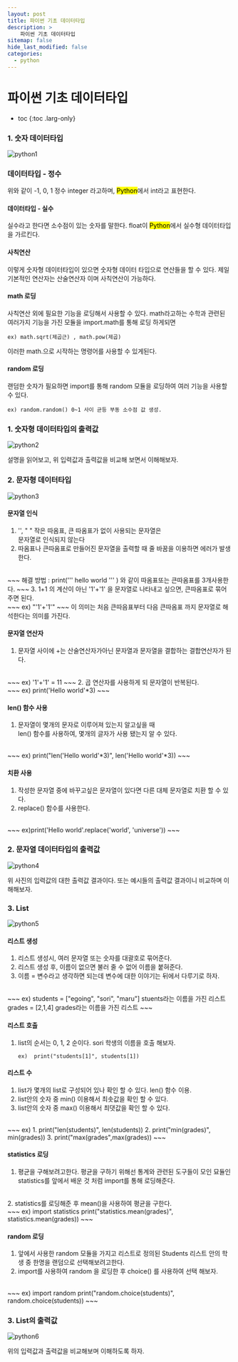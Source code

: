 ```yaml
---
layout: post
title: 파이썬 기초 데이터타입
description: >
    파이썬 기초 데이터타입
sitemap: false
hide_last_modified: false
categories:
  - python
---
```


# 파이썬 기초 데이터타입

* toc
{:toc .larg-only}

### 1. 숫자 데이터타입
![python1](/assets/img/python1/python1.PNG)



### 데이터타입 - 정수

위와 같이 -1, 0, 1 정수 integer 라고하며, <mark>Python</mark>에서 int라고 표현한다.



#### 데이터타입 - 실수

실수라고 한다면 소수점이 있는 숫자를 말한다. float이 <mark>Python</mark>에서 실수형 데이터타입을 가르킨다.



#### 사칙연산

이렇게 숫자형 데이터타입이 있으면 숫자형 데이터 타입으로
연산들을 할 수 있다.
제일 기본적인 연산자는 산술연산자 이며 사칙연산이 가능하다.


#### math 로딩
사칙연산 외에 필요한 기능을 로딩해서 사용할 수 있다.
math라고하는 수학과 관련된 여러가지 기능을 가진 모듈을
import.math를 통해 로딩 하게되면

~~~
ex) math.sqrt(제곱근) , math.pow(제곱)
~~~
이러한 math.으로 시작하는 명령어를 사용할 수 있게된다.



#### random 로딩

랜덤한 숫자가 필요하면 import를 통해 random 모듈을 로딩하여
여러 기능을 사용할 수 있다.
~~~
ex) random.random() 0~1 사이 균등 부동 소수점 값 생성.
~~~


### 1. 숫자형 데이터타입의 출력값
![python2](/assets/img/python1/python2.PNG)

설명을 읽어보고, 위 입력값과 출력값을 비교해 보면서 이해해보자.



### 2. 문자형 데이터타입

![python3](/assets/img/python1/python3.PNG)


#### 문자열 인식
1. '', " " 작은 따옴표, 큰 따옴표가 없이 사용되는 문자열은<br>     문자열로 인식되지 않는다
    <br>
2. 따옴표나 큰따옴표로 만들어진 문자열을 출력할 때 줄 바꿈을 이용하면 에러가 발생한다.
<br>
    ~~~
    해결 방법 : print('''
                      hello
                      world
                      '''  ) 와 같이 따옴표또는 큰따옴표를 3개사용한다.
    ~~~
3. 1+1 의 계산이 아닌 '1'+'1' 을 문자열로 나타내고 싶으면,
    큰따옴표로 묶어주면 된다.
    <br>
    ~~~
    ex) "'1'+'1'"
    ~~~
    이 의미는 처음 큰따음표부터 다음 큰따옴표 까지 문자열로 해석한다는 의미를 가진다.



#### 문자열 연산자
1. 문자열 사이에 +는 산술연산자가아닌 문자열과 문자열을 결합하는 결합연산자가 된다.
<br>
    ~~~
    ex) '1'+'1' = 11
    ~~~
2. 곱 연산자를 사용하게 되 문자열이 반복된다.
<br>
    ~~~
    ex) print('Hello world'*3)
    ~~~


#### len() 함수 사용
1. 문자열이 몇개의 문자로 이루어져 있는지 알고싶을 때 <br> len() 함수를 사용하여, 몇개의 글자가 사용 됐는지 알 수 있다.
<br>
    ~~~
    ex) print("len('Hello world'*3)", len('Hello world'*3))
    ~~~




#### 치환 사용


1. 작성한 문자열 중에 바꾸고싶은 문자열이 있다면 다른 대체 문자열로 치환 할 수 있다.
    <br>
2. replace() 함수를 사용한다.
<br>
    ~~~
    ex)print('Hello world'.replace('world', 'universe'))
    ~~~


### 2. 문자열 데이터타입의 출력값


![python4](/assets/img/python1/python4.PNG)

위 사진의 입력값의 대한 출력값 결과이다.
또는 예시들의 출력값 결과이니 비교하며 이해해보자.


### 3. List


![python5](/assets/img/python1/python5.PNG)

#### 리스트 생성


1. 리스트 생성시, 여러 문자열 또는 숫자를 대괄호로 묶어준다.
2. 리스트 생성 후, 이름이 없으면 불러 줄 수 없어 이름을 붙혀준다.
3. 이름 = 변수라고 생각하면 되는데 변수에 대한 이야기는 뒤에서 다루기로 하자.
<br>
    ~~~
    ex) students = ["egoing", "sori", "maru"]
        stuents라는 이름을 가진 리스트
        grades = [2,1,4]
        grades라는 이름을 가진 리스트
    ~~~


#### 리스트 호출


1. list의 순서는 0, 1, 2 순이다.
       sori 학생의 이름을 호출 해보자.
       <br>
    ~~~
    ex)  print("students[1]", students[1])
    ~~~


#### 리스트 수


1. list가 몇개의 list로 구성되어 있나 확인 할 수 있다.
      len() 함수 이용.
      <br>
2. list안의 숫자 중 min() 이용해서 최솟값을 확인 할 수 있다.
    <br>
3. list안의 숫자 중 max() 이용해서 최댓값을 확인 할 수 있다.
<br>
    ~~~
    ex) 1. print("len(students)", len(students))  
        2. print("min(grades)", min(grades))
        3. print("max(grades",max(grades))
    ~~~


#### statistics 로딩


1. 평균을 구해보려고한다. 평균을 구하기 위해선 통계와 관련된 도구들이 모인 묘듈인 statistics를 앞에서 배운 것 처럼 import를 통해 로딩해준다.
<br>
2. statistics를 로딩해준 후 mean()을 사용하여 평균을 구한다.
<br>
    ~~~
    ex) import statistics
        print("statistics.mean(grades)", statistics.mean(grades))
    ~~~


#### random 로딩


1. 앞에서 사용한 random 모듈을 가지고 리스트로 정의된 Students 리스트 안의 학생 중 한명을 랜덤으로 선택해보려고한다.
2. import를 사용하여 random 을 로딩한 후 choice() 를 사용하여  선택 해보자.
  <br>
    ~~~
    ex) import random
        print("random.choice(students)", random.choice(students))
    ~~~



### 3. List의 출력값

![python6](/assets/img/python1/python6.PNG)

  위의 입력값과 출력값을 비교해보며 이해하도록 하자.
